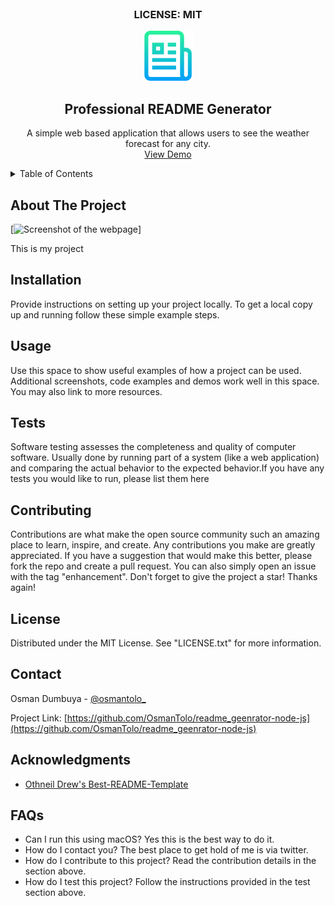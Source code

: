 
<br />
<!-- PROJECT LOGO -->
<div align="center">
<h3 align="center" style="text-transform: uppercase">License: MIT</h3>
 <a href="https://github.com/osmanTolo/readme_geenrator-node-js ">
    <img src="./assets/images/logo.png" alt="Logo" width="80" height="80">
  </a>
  <h2 align="center">Professional README Generator</h2>
  <p align="center">A simple web based application that allows users to see the weather forecast for any city.
    <br />
    <a href="https://osmantolo.github.io/weather_now-apis-javascript/">View Demo</a>
  </p>
</div>

<!-- TABLE OF CONTENTS -->
<details>
  <summary>Table of Contents</summary>
  <ol>
    <li>
      <a href="#about-the-project">About The Project</a>
    </li>
    <li><a href="#installation">Installation</a></li>
    <li><a href="#usage">Usage</a></li>
    <li><a href="#contributing">Contributing</a></li>
    <li><a href="#license">License</a></li>
    <li><a href="#contact">Contact</a></li>
    <li><a href="#acknowledgments">Acknowledgments</a></li>
    <li><a href="#faqs">FAQs</a></li>
  </ol>
</details>

<!-- Project ProjectDescription -->
## About The Project

[![Screenshot of the webpage]("./assets/images/screenshot.png")]

This is my project

<!-- Installation -->
## Installation

Provide instructions on setting up your project locally. To get a local copy up and running follow these simple example steps.


<!-- Usage -->
## Usage

Use this space to show useful examples of how a project can be used. Additional screenshots, code examples and demos work well in this space. You may also link to more resources.


<!-- TEST EXAMPLES -->
## Tests

Software testing assesses the completeness and quality of computer software. Usually done by running part of a system (like a web application) and comparing the actual behavior to the expected behavior.If you have any tests you would like to run, please list them here


<!-- Contributing -->
## Contributing

Contributions are what make the open source community such an amazing place to learn, inspire, and create. Any contributions you make are greatly appreciated. If you have a suggestion that would make this better, please fork the repo and create a pull request. You can also simply open an issue with the tag "enhancement". Don't forget to give the project a star! Thanks again!


<!-- LICENSE -->
## License

Distributed under the MIT License. See "LICENSE.txt" for more information.

<!-- CONTACT -->
## Contact

Osman Dumbuya - [@osmantolo_](https://twitter.com/@osmantolo)

Project Link: [https://github.com/OsmanTolo/readme_geenrator-node-js](https://github.com/OsmanTolo/readme_geenrator-node-js)

<!-- ACKNOWLEDGMENTS -->
## Acknowledgments

- [Othneil Drew's Best-README-Template](https://github.com/othneildrew/Best-README-Template)


<!-- FAQs -->
## FAQs

- Can I run this using macOS?
 Yes this is the best way to do it.
 - How do I contact you?
 The best place to get hold of me is via twitter.
 - How do I contribute to this project?
 Read the contribution details in the section above.
 - How do I test this project?
 Follow the instructions provided in the test section above.
